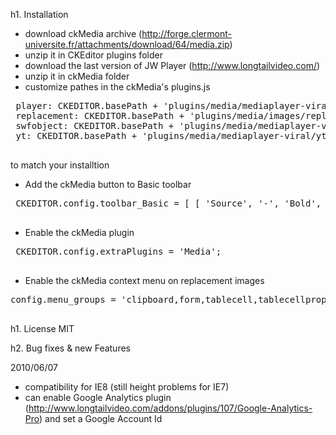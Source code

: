 h1. Installation

* download ckMedia archive (http://forge.clermont-universite.fr/attachments/download/64/media.zip)
* unzip it in CKEditor plugins folder
* download the last version of JW Player (http://www.longtailvideo.com/)
* unzip it in ckMedia folder
* customize pathes in the ckMedia's plugins.js
 <pre>
 player: CKEDITOR.basePath + 'plugins/media/mediaplayer-viral/player-viral.swf', 
 replacement: CKEDITOR.basePath + 'plugins/media/images/replacement.gif',
 swfobject: CKEDITOR.basePath + 'plugins/media/mediaplayer-viral/swfobject.js',
 yt: CKEDITOR.basePath + 'plugins/media/mediaplayer-viral/yt.swf',
 </pre>
 to match your installtion
* Add the ckMedia button to Basic toolbar
 <pre>
 CKEDITOR.config.toolbar_Basic = [ [ 'Source', '-', 'Bold', 'Italic', '-', 'Media' ] ];
 </pre>
* Enable the ckMedia plugin
 <pre>
 CKEDITOR.config.extraPlugins = 'Media';
 </pre>
* Enable the ckMedia context menu on replacement images
 <pre>
config.menu_groups = 'clipboard,form,tablecell,tablecellproperties,tablerow,tablecolumn,table,anchor,link,image,flash,checkbox,radio,textfield,hiddenfield,imagebutton,button,select,textarea,removeMedia';
 </pre>

h1. License MIT

h2. Bug fixes & new Features

2010/06/07

- compatibility for IE8 (still height problems for IE7)
- can enable Google Analytics plugin (http://www.longtailvideo.com/addons/plugins/107/Google-Analytics-Pro) and set a Google Account Id